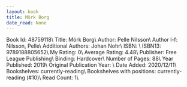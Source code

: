 ```yaml
---
layout: book
title: Mörk Borg
date_read: None
---
```


Book Id: 48759118\ 
Title: Mörk Borg\ 
Author: Pelle Nilsson\ 
Author l-f: Nilsson, Pelle\ 
Additional Authors: Johan Nohr\ 
ISBN: \ 
ISBN13: 9789188805652\ 
My Rating: 0\ 
Average Rating: 4.48\ 
Publisher: Free League Publishing\ 
Binding: Hardcover\ 
Number of Pages: 88\ 
Year Published: 2019\ 
Original Publication Year: \ 
Date Added: 2020/12/11\ 
Bookshelves: currently-reading\ 
Bookshelves with positions: currently-reading (#10)\ 
Read Count: 1\ 

